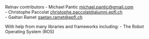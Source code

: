Relnav contributors
    - Michael Pantic <michael.pantic@gmail.com>  
    - Christophe Paccolat <christophe.paccolat@alumni.epfl.ch>  
    - Gaétan Ramet <gaetan.ramet@epfl.ch>  

With help from many libraries and frameworks including:
     - The Robot Operating System (ROS)
